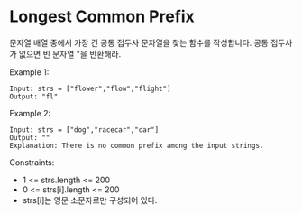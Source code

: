 # Longest Common Prefix
문자열 배열 중에서 가장 긴 공통 접두사 문자열을 찾는 함수를 작성합니다.
공통 접두사가 없으면 빈 문자열 "을 반환해라.

Example 1:
```
Input: strs = ["flower","flow","flight"]
Output: "fl"
```

Example 2:
```
Input: strs = ["dog","racecar","car"]
Output: ""
Explanation: There is no common prefix among the input strings.
```

Constraints:
* 1 <= strs.length <= 200
* 0 <= strs[i].length <= 200
* strs[i]는 영문 소문자로만 구성되어 있다.